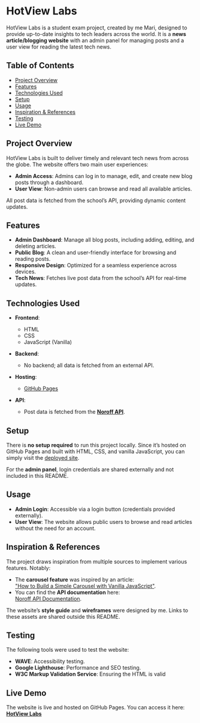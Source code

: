 # HotView Labs

HotView Labs is a student exam project, created by me Mari, designed to provide up-to-date insights to tech leaders across the world. It is a **news article/blogging website** with an admin panel for managing posts and a user view for reading the latest tech news.

## Table of Contents

- [Project Overview](#project-overview)
- [Features](#features)
- [Technologies Used](#technologies-used)
- [Setup](#setup)
- [Usage](#usage)
- [Inspiration & References](#inspiration--references)
- [Testing](#testing)
- [Live Demo](#live-demo)

## Project Overview

HotView Labs is built to deliver timely and relevant tech news from across the globe. The website offers two main user experiences:

- **Admin Access**: Admins can log in to manage, edit, and create new blog posts through a dashboard.
- **User View**: Non-admin users can browse and read all available articles.

All post data is fetched from the school’s API, providing dynamic content updates.

## Features

- **Admin Dashboard**: Manage all blog posts, including adding, editing, and deleting articles.
- **Public Blog**: A clean and user-friendly interface for browsing and reading posts.
- **Responsive Design**: Optimized for a seamless experience across devices.
- **Tech News**: Fetches live post data from the school’s API for real-time updates.

## Technologies Used

- **Frontend**:

  - HTML
  - CSS
  - JavaScript (Vanilla)

- **Backend**:

  - No backend; all data is fetched from an external API.

- **Hosting**:

  - [GitHub Pages](https://maribsorensen.github.io/FED1-PE1-Maribsorensen/)

- **API**:
  - Post data is fetched from the **[Noroff API](https://docs.noroff.dev/docs/v2)**.

## Setup

There is **no setup required** to run this project locally. Since it’s hosted on GitHub Pages and built with HTML, CSS, and vanilla JavaScript, you can simply visit the [deployed site](#live-demo).

For the **admin panel**, login credentials are shared externally and not included in this README.

## Usage

- **Admin Login**: Accessible via a login button (credentials provided externally).
- **User View**: The website allows public users to browse and read articles without the need for an account.

## Inspiration & References

The project draws inspiration from multiple sources to implement various features. Notably:

- The **carousel feature** was inspired by an article:  
  ["How to Build a Simple Carousel with Vanilla JavaScript"](https://webdesign.tutsplus.com/how-to-build-a-simple-carousel-with-vanilla-javascript--cms-41734t).
- You can find the **API documentation** here:  
  [Noroff API Documentation](https://docs.noroff.dev/docs/v2).

The website’s **style guide** and **wireframes** were designed by me. Links to these assets are shared outside this README.

## Testing

The following tools were used to test the website:

- **WAVE**: Accessibility testing.
- **Google Lighthouse**: Performance and SEO testing.
- **W3C Markup Validation Service**: Ensuring the HTML is valid

## Live Demo

The website is live and hosted on GitHub Pages. You can access it here:  
**[HotView Labs](https://maribsorensen.github.io/FED1-PE1-Maribsorensen/)**
